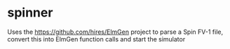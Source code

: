 # spinner

Uses the https://github.com/hires/ElmGen project to parse a Spin FV-1 file, convert this into ElmGen function calls and start the simulator
